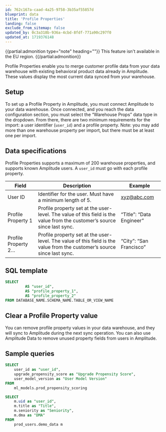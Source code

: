 ```yaml
---
id: 762c167a-caad-4a25-9758-3b35af55857d
blueprint: data
title: 'Profile Properties'
landing: false
exclude_from_sitemap: false
updated_by: 0c3a318b-936a-4cbd-8fdf-771a90c297f0
updated_at: 1719376148
---
```


{{partial:admonition type="note" heading=""}}
This feature isn't available in the EU region.
{{/partial:admonition}}

Profile Properties enable you to merge customer profile data from your data warehouse with existing behavioral product data already in Amplitude. These values display the most current data synced from your warehouse.

## Setup

To set up a Profile Property in Amplitude, you must connect Amplitude to your data warehouse. Once connected, and you reach the data configuration section, you must select the “Warehouse Props” data type in the dropdown. From there, there are two minimum requirements for the import: a user identifier (`user_id`) and a profile property. Note: you may add more than one warehouse property per import, but there must be at least one per import.

## Data specifications

Profile Properties supports a maximum of 200 warehouse properties, and supports known Amplitude users. A `user_id` must go with each profile property.

| Field               | Description                                                                                                                   | Example                  |
| ------------------- | ----------------------------------------------------------------------------------------------------------------------------- | ------------------------ |
| User ID             | Identifier for the user. Must have a minimum length of 5.                                                                     | xyz@abc.com              |
| Profile Property 1  | Profile property set at the user-level. The value of this field is the value from the customer’s source since last sync. | “Title”: “Data Engineer” |
| Profile Property 2… | Profile property set at the user-level. The value of this field is the value from the customer’s source since last sync. | “City”: “San Francisco”  |

## SQL template


```sql
SELECT
         AS "user_id",
         AS "profile_property_1",
         AS "profile_property_2"
FROM DATABASE_NAME.SCHEMA_NAME.TABLE_OR_VIEW_NAME
```

## Clear a Profile Property value

You can remove profile property values in your data warehouse, and they will sync to Amplitude during the next sync operation. You can also use Amplitude Data to remove unused property fields from users in Amplitude.

## Sample queries

```sql
SELECT 
	user_id as "user_id",
	upgrade_propensity_score as "Upgrade Propensity Score",
	user_model_version as "User Model Version"
FROM
	ml_models.prod_propensity_scoring
```

```sql
SELECT 
	m.uid as "user_id",
	m.title as "Title",
	m.seniority as "Seniority",
	m.dma as "DMA"
FROM
	prod_users.demo_data m
```
